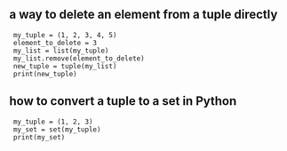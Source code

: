 ## a way to delete an element from a tuple directly

     my_tuple = (1, 2, 3, 4, 5)
     element_to_delete = 3
     my_list = list(my_tuple)
     my_list.remove(element_to_delete)
     new_tuple = tuple(my_list)
     print(new_tuple)

## how to convert a tuple to a set in Python

     my_tuple = (1, 2, 3)
     my_set = set(my_tuple)
     print(my_set)